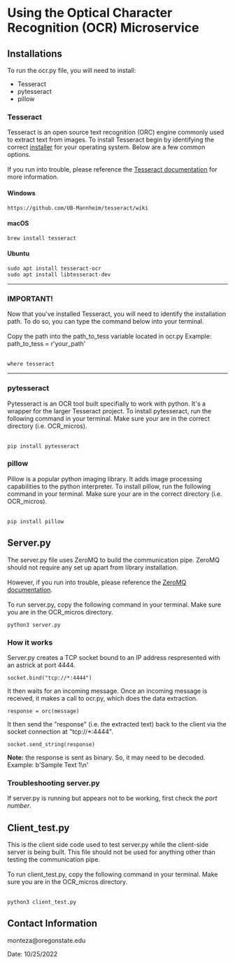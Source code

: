 <h1>Using the Optical Character Recognition (OCR) Microservice</h1>

<h2>Installations</h2>
To run the ocr.py file, you will need to install:
<ul><li>Tesseract</li>
<li>pytesseract</li>
<li>pillow</li></ul>

<h3>Tesseract</h3>
Tesseract is an open source text recognition (ORC) engine commonly used to extract text from images. To install Tesseract begin by identifying the correct <a href='https://tesseract-ocr.github.io/tessdoc/Installation.html'>installer</a> for your operating system. Below are a few common options. 
<br></br>
If you run into trouble, please reference the <a href='https://tesseract-ocr.github.io/tessdoc/Installation.html'>Tesseract documentation</a> for more information.

<h4>Windows</h4>

```
https://github.com/UB-Mannheim/tesseract/wiki
```

<h4>macOS</h4>

```
brew install tesseract
```

<h4>Ubuntu</h4>

```
sudo apt install tesseract-ocr
sudo apt install libtesseract-dev
```

<hr></hr>
<h3>IMPORTANT!</h3>
Now that you've installed Tesseract, you will need to identify the installation path. 
To do so, you can type the command below into your terminal. 
<br></br>
Copy the path into the path_to_tess variable located in ocr.py
Example: path_to_tess = r'your_path'
<br></br>

```
where tesseract
```

<hr></hr>

<h3>pytesseract</h3>
Pytesseract is an OCR tool built specifially to work with python. It's a wrapper for the larger Tesseract project. To install pytesseract, run the following command in your terminal. Make sure your are in the correct directory (i.e. OCR_micros).
<br></br>

```
pip install pytesseract
```

<h3>pillow</h3>
Pillow is a popular python imaging library. It adds image processing capabilities to the python interpreter. To install pillow, run the following command in your terminal. Make sure your are in the correct directory (i.e. OCR_micros).
<br></br>

```
pip install pillow
```

<h2>Server.py</h2>
The server.py file uses ZeroMQ to build the communication pipe. ZeroMQ should not require any set up apart from library installation. 
<br></br>
However, if you run into trouble, please reference the <a href='https://zeromq.org/get-started/'>ZeroMQ documentation</a>.
<br></br>
To run server.py, copy the following command in your terminal. Make sure you are in the OCR_micros directory.

```
python3 server.py
```

<h3> How it works</h3>
Server.py creates a TCP socket bound to an IP address respresented with an astrick at port 4444.


```
socket.bind("tcp://*:4444")
```

It then waits for an incoming message. Once an incoming message is received, it makes a call to ocr.py, which does the data extraction.


```
response = orc(message)
```


It then send the "response" (i.e. the extracted text) back to the client via the socket connection at "tcp://*:4444". 


```
socket.send_string(response)
```


<b>Note:</b> the response is sent as binary. So, it may need to be decoded. Example: b'Sample Text 1\n'

<h3>Troubleshooting server.py</h3>
If server.py is running but appears not to be working, first check the <em>port number</em>.

<h2>Client_test.py</h2>
This is the client side code used to test server.py while the client-side server is being built. This file should not be used for anything other than testing the communication pipe.
<br></br>
To run client_test.py, copy the following command in your terminal. Make sure you are in the OCR_micros directory. 
<br></br>

```
python3 client_test.py
```

<h2>Contact Information</h2>
monteza@oregonstate.edu

Date: 10/25/2022